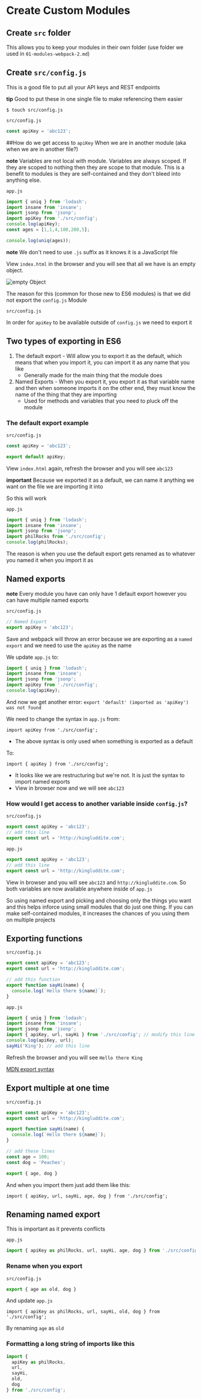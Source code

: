 # Create Custom Modules

## Create `src` folder
This allows you to keep your modules in their own folder (use folder we used in `01-modules-webpack-2.md`)

## Create `src/config.js`
This is a good file to put all your API keys and REST endpoints

**tip** Good to put these in one single file to make referencing them easier

`$ touch src/config.js`

`src/config.js`

```js
const apiKey = 'abc123';
```

##How do we get access to `apiKey`
When we are in another module (aka when we are in another file?)

**note** Variables are not local with module. Variables are always scoped. If they are scoped to nothing then they are scope to that module. This is a benefit to modules is they are self-contained and they don't bleed into anything else.

`app.js`

```js
import { uniq } from 'lodash';
import insane from 'insane';
import jsonp from 'jsonp';
import apiKey from './src/config';
console.log(apiKey);
const ages = [1,1,4,100,200,5];

console.log(uniq(ages));
```

**note** We don't need to use `.js` suffix as it knows it is a JavaScript file

View `index.html` in the browser and you will see that all we have is an empty object.

![empty Object](https://i.imgur.com/BArE37B.png)

The reason for this (common for those new to ES6 modules) is that we did not export the `config.js` Module

`src/config.js`

In order for `apiKey` to be available outside of `config.js` we need to export it

## Two types of exporting in ES6
1. The default export - Will allow you to export it as the default, which means that when you import it, you can import it as any name that you like
    * Generally made for the main thing that the module does
2. Named Exports - When you export it, you export it as that variable name and then when someone imports it on the other end, they must know the name of the thing that they are importing
    * Used for methods and variables that you need to pluck off the module

### The default export example

`src/config.js`

```js
const apiKey = 'abc123';

export default apiKey;
```

View `index.html` again, refresh the browser and you will see `abc123`

**important** Because we exported it as a default, we can name it anything we want on the file we are importing it into

So this will work

`app.js`

```js
import { uniq } from 'lodash';
import insane from 'insane';
import jsonp from 'jsonp';
import philRocks from './src/config';
console.log(philRocks);
```

The reason is when you use the default export gets renamed as to whatever you named it when you import it as

## Named exports

**note** Every module you have can only have 1 default export however you can have multiple named exports

`src/config.js`

```js
// Named Export
export apiKey = 'abc123';
```

Save and webpack will throw an error because we are exporting as a `named export` and we need to use the `apiKey` as the name

We update `app.js` to:

```js
import { uniq } from 'lodash';
import insane from 'insane';
import jsonp from 'jsonp';
import apiKey from './src/config';
console.log(apiKey);
```

And now we get another error: `export 'default' (imported as 'apiKey') was not found`

We need to change the syntax in `app.js` from:

`import apiKey from './src/config';`

* The above syntax is only used when something is exported as a default

To:

`import { apiKey } from './src/config';`

* It looks like we are restructuring but we're not. It is just the syntax to import named exports
* View in browser now and we will see `abc123`

### How would I get access to another variable inside `config.js`?

`src/config.js`

```js
export const apiKey = 'abc123';
// add this line
export const url = 'http://kingluddite.com';
```

`app.js`

```js
export const apiKey = 'abc123';
// add this line
export const url = 'http://kingluddite.com';
```

View in browser and you will see `abc123` and `http://kingluddite.com`. So both variables are now available anywhere inside of `app.js`

So using named export and picking and choosing only the things you want and this helps inforce using small modules that do just one thing. If you can make self-contained modules, it increases the chances of you using them on multiple projects

## Exporting functions
`src/config.js`

```js
export const apiKey = 'abc123';
export const url = 'http://kingluddite.com';

// add this function
export function sayHi(name) {
  console.log(`Hello there ${name}`);
}
```

`app.js`

```js
import { uniq } from 'lodash';
import insane from 'insane';
import jsonp from 'jsonp';
import { apiKey, url, sayHi } from './src/config'; // modify this line
console.log(apiKey, url);
sayHi('King'); // add this line
```

Refresh the browser and you will see `Hello there King`

[MDN export syntax](https://developer.mozilla.org/en-US/docs/Web/JavaScript/Reference/Statements/export)

## Export multiple at one time
`src/config.js`

```js
export const apiKey = 'abc123';
export const url = 'http://kingluddite.com';

export function sayHi(name) {
  console.log(`Hello there ${name}`);
}

// add these lines
const age = 100;
const dog = 'Peaches';

export { age, dog }
```

And when you import them just add them like this:

`import { apiKey, url, sayHi, age, dog } from './src/config';`

## Renaming named export
This is important as it prevents conflicts

`app.js`

```js
import { apiKey as philRocks, url, sayHi, age, dog } from './src/config';
```

### Rename when you export

`src/config.js`

```js
export { age as old, dog }
```

And update `app.js`

`import { apiKey as philRocks, url, sayHi, old, dog } from './src/config';`

By renaming `age` as `old`

### Formatting a long string of imports like this

```js
import { 
  apiKey as philRocks, 
  url, 
  sayHi, 
  old, 
  dog 
} from './src/config';
```


